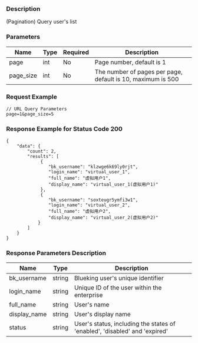 ### Description

(Pagination) Query user's list

### Parameters

| Name      | Type | Required | Description                                                 |
|-----------|------|----------|-------------------------------------------------------------|
| page      | int  | No       | Page number, default is 1                                   |
| page_size | int  | No       | The number of pages per page, default is 10, maximum is 500 |

### Request Example

```
// URL Query Parameters
page=1&page_size=5
```

### Response Example for Status Code 200

```json5
{
    "data": {
        "count": 2,
        "results": [
             {
                "bk_username": "klzwge6k69ly0rjt",
                "login_name": "virtual_user_1",
                "full_name": "虚拟用户1",
                "display_name": "virtual_user_1(虚拟用户1)"
             },
             {
                "bk_username": "soxteugr5ymfi3w1",
                "login_name": "virtual_user_2",
                "full_name": "虚拟用户2",
                "display_name": "virtual_user_2(虚拟用户2)"
            }
        ]
    }
}
```

### Response Parameters Description

| Name         | Type   | Description                                                                |
|--------------|--------|----------------------------------------------------------------------------|
| bk_username  | string | Blueking user's unique identifier                                          |
| login_name   | string | Unique ID of the user within the enterprise                                |
| full_name    | string | User's name                                                                |
| display_name | string | User's display name                                                        |
| status       | string | User's status, including the states of 'enabled', 'disabled' and 'expired' |
